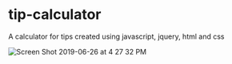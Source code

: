 # tip-calculator
A calculator for tips created using javascript, jquery, html and css

![Screen Shot 2019-06-26 at 4 27 32 PM](https://user-images.githubusercontent.com/51986606/60216683-55644e80-9830-11e9-855e-8681e380790a.png)
